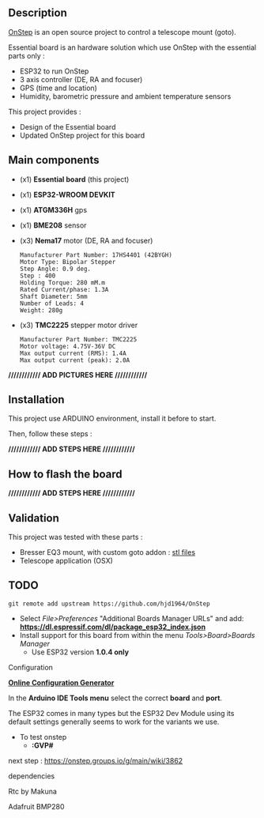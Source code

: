 ## Description

[OnStep](https://onstep.groups.io/g/main/wiki) is an open source project to control a telescope mount (goto). 



Essential board is an hardware solution which use OnStep with the essential parts only :

- ESP32 to run OnStep
- 3 axis controller (DE, RA and focuser)
- GPS (time and location)
- Humidity, barometric pressure and ambient temperature sensors



This project provides :

- Design of the Essential board
- Updated OnStep project for this board



## Main components ##

- (x1) **Essential board** (this project)

- (x1) **ESP32-WROOM DEVKIT**

- (x1) **ATGM336H** gps

- (x1) **BME208** sensor

- (x3) **Nema17** motor (DE, RA and focuser)

  ```
  Manufacturer Part Number: 17HS4401 (42BYGH)
  Motor Type: Bipolar Stepper
  Step Angle: 0.9 deg.
  Step : 400
  Holding Torque: 280 mM.m
  Rated Current/phase: 1.3A
  Shaft Diameter: 5mm
  Number of Leads: 4
  Weight: 280g
  ```
  
- (x3) **TMC2225** stepper motor driver

  ```
  Manufacturer Part Number: TMC2225
  Motor voltage: 4.75V-36V DC
  Max output current (RMS): 1.4A
  Max output current (peak): 2.0A
  ```



**//////////// ADD PICTURES HERE ////////////**



## Installation

This project use ARDUINO environment, install it before to start.

Then, follow these steps :

**//////////// ADD STEPS HERE ////////////**



## How to flash the board

**//////////// ADD STEPS HERE ////////////**



## Validation

This project was tested with these parts :

- Bresser EQ3 mount, with custom goto addon : [stl files](https://cults3d.com/fr/modèle-3d/divers/bresser-eq3-motor-addon)
- Telescope application (OSX)









## TODO ##





```shell
git remote add upstream https://github.com/hjd1964/OnStep
```







- Select *File>Preferences* "Additional Boards Manager URLs" and add: **https://dl.espressif.com/dl/package_esp32_index.json**
- Install support for this board from within the menu *Tools>Board>Boards Manager*
  - Use ESP32 version **1.0.4 only**

Configuration

 [**Online Configuration Generator**](http://o.baheyeldin.com:1111/) 

In the **Arduino IDE Tools menu** select the correct **board** and **port**.

 The ESP32 comes in many types but the ESP32 Dev Module using its default settings generally seems to work for the variants we use.



- To test onstep 
  -  **:GVP#**





next step : https://onstep.groups.io/g/main/wiki/3862



dependencies 

Rtc by Makuna

Adafruit BMP280

